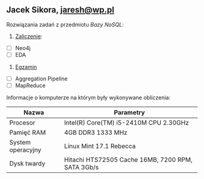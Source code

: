 ## Jacek Sikora, jaresh@wp.pl

Rozwiązania zadań z przedmiotu *Bazy NoSQL*:

1. [Zaliczenie](zaliczenie.md):
 - [ ] Neo4j
 - [ ] EDA
1. [Egzamin](egzamin.md)
 - [ ] Aggregation Pipeline
 - [ ] MapReduce

Informacje o komputerze na którym były wykonywane obliczenia:

|     Nazwa     |   Parametry   |
| ------------- | ------------- |
| Procesor  | Intel(R) Core(TM) i5-2410M CPU 2.30GHz  |
| Pamięć RAM  | 4GB DDR3 1333 MHz  |
| System operacyjny  | Linux Mint 17.1 Rebecca |
| Dysk twardy | Hitachi HTS72505 Cache 16MB, 7200 RPM, SATA 3Gb/s |

